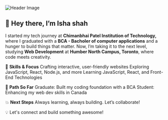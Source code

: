 ![Header Image](/img/isha.png)
## 👋 Hey there, I’m Isha shah
I started my tech journey at **Chimanbhai Patel Institution of Technology,** where I graduated with a **BCA - Bacholer of computer applications** and a hunger to build things that matter. Now, I’m taking it to the next level, studying **Web Development** at **Humber North Campus, Toronto**, where code meets creativity.

🔧 **Skills & Focus**
Crafting interactive, user-friendly websites
Exploring JavaScript, React, Node.js, and more
Learning JavaScript, React, and Front-End Technologies

🎯 **Path So Far**
Graduate: Built my coding foundation with a BCA
Student: Enhancing my web dev skills in Canada

💥 **Next Steps**
Always learning, always building. Let’s collaborate!

💡 Let's connect and build something awesome!



